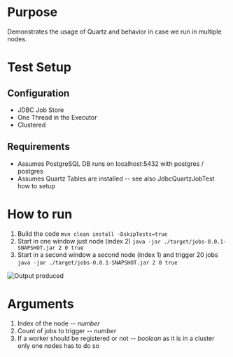 # Purpose

Demonstrates the usage of Quartz and behavior in case we run in multiple nodes.

# Test Setup
## Configuration
- JDBC Job Store
- One Thread in the Executor
- Clustered
## Requirements
- Assumes PostgreSQL DB runs on localhost:5432 with postgres / postgres
- Assumes Quartz Tables are installed -- see also JdbcQuartzJobTest how to setup

# How to run

1. Build the code
```mvn clean install -DskipTests=true```
2. Start in one window just node (index 2)
```java -jar ./target/jobs-0.0.1-SNAPSHOT.jar 2 0 true```
3. Start in a second window a second node (index 1) and trigger 20 jobs
```java -jar ./target/jobs-0.0.1-SNAPSHOT.jar 2 0 true```

![Output produced](https://github.com/sterlp/training/blob/master/jobs/quartz_two_node_output.png)

# Arguments

1. Index of the node -- *number*
2. Count of jobs to trigger -- *number*
3. If a worker should be registered or not -- *boolean* as it is in a cluster only one nodes has to do so
